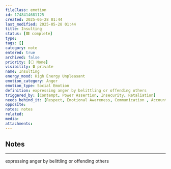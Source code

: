 ```yaml
---
fileClass: emotion
id: 1748414681125
created: 2025-05-28 01:44
last_modified: 2025-05-28 01:44
title: Insulting
status: [🟩 complete]
type: 
tags: []
category: note
entered: true
archived: false
priority: [⚪ None]
visibility: 🔒 private
name: Insulting
energy_mood: High Energy Unpleasant
emotion_category: Anger
emotion_type: Social Emotion
definition: expressing anger by belittling or offending others
triggered_by: [Contempt, Power Assertion, Insecurity, Retaliation]
needs_behind_it: [Respect, Emotional Awareness, Communication , Accountability, Compassion]
opposite: 
notes: notes
related: 
media: 
attachments:
---
```


## Notes
---
expressing anger by belittling or offending others

